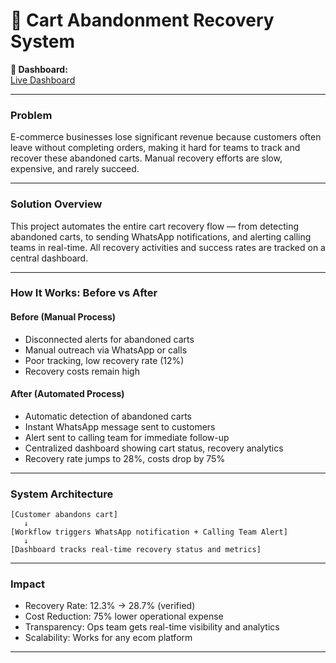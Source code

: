 # 🛒 Cart Abandonment Recovery System

**🔗 Dashboard:**  
[Live Dashboard ](https://abish-gupta.github.io/Abandoned-Cart-Automation-CRM-Workflow/)

---

### Problem
E-commerce businesses lose significant revenue because customers often leave without completing orders, making it hard for teams to track and recover these abandoned carts. Manual recovery efforts are slow, expensive, and rarely succeed.

---

### Solution Overview

This project automates the entire cart recovery flow — from detecting abandoned carts, to sending WhatsApp notifications, and alerting calling teams in real-time. All recovery activities and success rates are tracked on a central dashboard.

---
### How It Works: Before vs After
#### Before (Manual Process)
- Disconnected alerts for abandoned carts
- Manual outreach via WhatsApp or calls
- Poor tracking, low recovery rate (12%)
- Recovery costs remain high
#### After (Automated Process)
- Automatic detection of abandoned carts
- Instant WhatsApp message sent to customers
- Alert sent to calling team for immediate follow-up
- Centralized dashboard showing cart status, recovery analytics
- Recovery rate jumps to 28%, costs drop by 75%
---
### System Architecture
```
[Customer abandons cart]
   ↓
[Workflow triggers WhatsApp notification + Calling Team Alert]
   ↓
[Dashboard tracks real-time recovery status and metrics]
```
---
### Impact
- Recovery Rate: 12.3% → 28.7% (verified)
- Cost Reduction: 75% lower operational expense
- Transparency: Ops team gets real-time visibility and analytics
- Scalability: Works for any ecom platform
---
